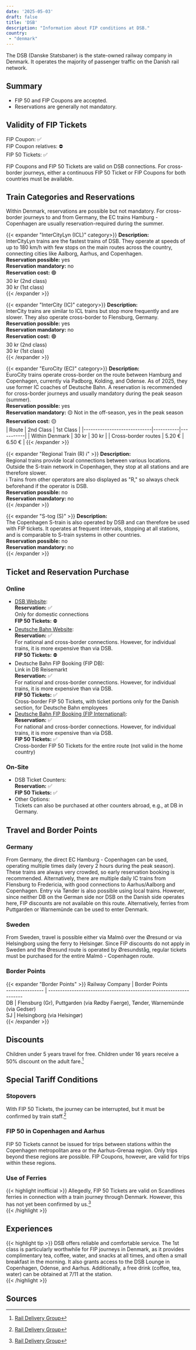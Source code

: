 ```yaml
---
date: '2025-05-03'
draft: false
title: 'DSB'
description: "Information about FIP conditions at DSB."
country:
 - "denmark"
---
```


The DSB (Danske Statsbaner) is the state-owned railway company in Denmark. It operates the majority of passenger traffic on the Danish rail network.

## Summary
- FIP 50 and FIP Coupons are accepted.
- Reservations are generally not mandatory.

## Validity of FIP Tickets
FIP Coupon: ✅  
FIP Coupon relatives: ⛔  
FIP 50 Tickets: ✅  

FIP Coupons and FIP 50 Tickets are valid on DSB connections. For cross-border journeys, either a continuous FIP 50 Ticket or FIP Coupons for both countries must be available.

## Train Categories and Reservations
Within Denmark, reservations are possible but not mandatory. For cross-border journeys to and from Germany, the EC trains Hamburg - Copenhagen are usually reservation-required during the summer.

{{< expander "InterCityLyn (ICL)" category>}}
**Description:**  
InterCityLyn trains are the fastest trains of DSB. They operate at speeds of up to 180 km/h with few stops on the main routes across the country, connecting cities like Aalborg, Aarhus, and Copenhagen.  
**Reservation possible:** yes  
**Reservation mandatory:** no  
**Reservation cost:** 🟢  
30 kr (2nd class)  
30 kr (1st class)  
{{< /expander >}}

{{< expander "InterCity (IC)" category>}}
**Description:**  
InterCity trains are similar to ICL trains but stop more frequently and are slower. They also operate cross-border to Flensburg, Germany.  
**Reservation possible:** yes  
**Reservation mandatory:** no  
**Reservation cost:** 🟢  
30 kr (2nd class)  
30 kr (1st class)  
{{< /expander >}}

{{< expander "EuroCity (EC)" category>}}
**Description:**  
EuroCity trains operate cross-border on the route between Hamburg and Copenhagen, currently via Padborg, Kolding, and Odense. As of 2025, they use former IC coaches of Deutsche Bahn. A reservation is recommended for cross-border journeys and usually mandatory during the peak season (summer).  
**Reservation possible:** yes  
**Reservation mandatory:** 🟡 Not in the off-season, yes in the peak season  
**Reservation cost:** 🟡  
| Route                       | 2nd Class | 1st Class |
|-----------------------------|-----------|-----------|
| Within Denmark              | 30 kr    | 30 kr    |
| Cross-border routes         | 5.20 €   | 6.50 €   |
{{< /expander >}}

{{< expander "Regional Train (R) ℹ️" >}}
**Description:**  
Regional trains provide local connections between various locations. Outside the S-train network in Copenhagen, they stop at all stations and are therefore slower.  
ℹ️ Trains from other operators are also displayed as "R," so always check beforehand if the operator is DSB.  
**Reservation possible:** no  
**Reservation mandatory:** no  
{{< /expander >}}

{{< expander "S-tog (S)" >}}
**Description:**  
The Copenhagen S-train is also operated by DSB and can therefore be used with FIP tickets. It operates at frequent intervals, stopping at all stations, and is comparable to S-train systems in other countries.  
**Reservation possible:** no  
**Reservation mandatory:** no  
{{< /expander >}}

## Ticket and Reservation Purchase
### Online
- [DSB Website](https://www.dsb.dk):  
  **Reservation:** ✅  
  Only for domestic connections  
  **FIP 50 Tickets:** ⛔  
- [Deutsche Bahn Website](https://bahn.de/):  
  **Reservation:** ✅  
  For national and cross-border connections. However, for individual trains, it is more expensive than via DSB.  
  **FIP 50 Tickets:** ⛔  
- Deutsche Bahn FIP Booking (FIP DB):  
  Link in DB Reisemarkt  
  **Reservation:** ✅  
  For national and cross-border connections. However, for individual trains, it is more expensive than via DSB.  
  **FIP 50 Tickets:** ✅  
  Cross-border FIP 50 Tickets, with ticket portions only for the Danish section, for Deutsche Bahn employees  
- [Deutsche Bahn FIP Booking (FIP International)](https://www.bahn.de/buchung/start?KL=2&ET=FIP_SONSTIGE):  
  **Reservation:** ✅  
  For national and cross-border connections. However, for individual trains, it is more expensive than via DSB.  
  **FIP 50 Tickets:** ✅  
  Cross-border FIP 50 Tickets for the entire route (not valid in the home country)

### On-Site
- DSB Ticket Counters:  
  **Reservation:** ✅  
  **FIP 50 Tickets:** ✅  
- Other Options:  
  Tickets can also be purchased at other counters abroad, e.g., at DB in Germany.

## Travel and Border Points
### Germany
From Germany, the direct EC Hamburg - Copenhagen can be used, operating multiple times daily (every 2 hours during the peak season). These trains are always very crowded, so early reservation booking is recommended. Alternatively, there are multiple daily IC trains from Flensburg to Fredericia, with good connections to Aarhus/Aalborg and Copenhagen. Entry via Tønder is also possible using local trains. However, since neither DB on the German side nor DSB on the Danish side operates here, FIP discounts are not available on this route. Alternatively, ferries from Puttgarden or Warnemünde can be used to enter Denmark.

### Sweden
From Sweden, travel is possible either via Malmö over the Øresund or via Helsingborg using the ferry to Helsingør. Since FIP discounts do not apply in Sweden and the Øresund route is operated by Øresundståg, regular tickets must be purchased for the entire Malmö - Copenhagen route.

### Border Points
{{< expander "Border Points" >}}
Railway Company | Border Points  
---------------- | -------------------------------------------------------------------  
DB               | Flensburg (Gr), Puttgarden (via Rødby Faerge), Tønder, Warnemünde (via Gedser)  
SJ               | Helsingborg (via Helsingør)  
{{< /expander >}}

## Discounts
Children under 5 years travel for free. Children under 16 years receive a 50% discount on the adult fare.[^1]  

## Special Tariff Conditions
### Stopovers
With FIP 50 Tickets, the journey can be interrupted, but it must be confirmed by train staff.[^1]  

### FIP 50 in Copenhagen and Aarhus
FIP 50 Tickets cannot be issued for trips between stations within the Copenhagen metropolitan area or the Aarhus-Grenaa region. Only trips beyond these regions are possible. FIP Coupons, however, are valid for trips within these regions.

### Use of Ferries
{{< highlight inofficial >}}
Allegedly, FIP 50 Tickets are valid on Scandlines ferries in connection with a train journey through Denmark. However, this has not yet been confirmed by us.[^1]  
{{< /highlight >}}

## Experiences
{{< highlight tip >}}
DSB offers reliable and comfortable service. The 1st class is particularly worthwhile for FIP journeys in Denmark, as it provides complimentary tea, coffee, water, and snacks at all times, and often a small breakfast in the morning. It also grants access to the DSB Lounge in Copenhagen, Odense, and Aarhus. Additionally, a free drink (coffee, tea, water) can be obtained at 7/11 at the station.  
{{< /highlight >}}

## Sources
[^1]: [Rail Delivery Group](https://www.raildeliverygroup.com/rst/europe-and-fip.html#Tips)
